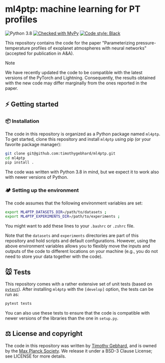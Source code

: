 # ml4ptp: machine learning for PT profiles

![Python 3.8](https://img.shields.io/badge/python-3.8+-blue)
[![Checked with MyPy](https://img.shields.io/badge/mypy-checked-blue)](https://github.com/python/mypy)
[![Code style: Black](https://img.shields.io/badge/code%20style-black-000000.svg)](https://github.com/ambv/black)


This repository contains the code for the paper "Parameterizing pressure-temperature profiles
of exoplanet atmospheres with neural networks" (accepted for publication in A&A).

> [!NOTE]  
> We have recently updated the code to be compatible with the latest versions of the PyTorch and Lightning.
> Consequently, the results obtained with the new code may differ marginally from the ones reported in the paper. 


## ⚡ Getting started

### 📦 Installation

The code in this repository is organized as a Python package named `ml4ptp`.
To get started, clone this repository and install `ml4ptp` using pip (or your favorite package manager):

```bash
git clone git@github.com:timothygebhard/ml4ptp.git
cd ml4ptp
pip install .
```

The code was written with Python 3.8 in mind, but we expect it to work also with newer versions of Python.


### 🏕 Setting up the environment

The code assumes that the following environment variables are set:

```bash
export ML4PTP_DATASETS_DIR=/path/to/datasets ;
export ML4PTP_EXPERIMENTS_DIR=/path/to/experiments ;
```

You might want to add these lines to your `.bashrc` or `.zshrc` file.

Note that the `datasets` and `experiments` directories are part of this repository and hold scripts and default configurations.
However, using the above environment variables allows you to flexibly move the inputs and outputs of the code to different locations on your machine (e.g., you do not need to store your data together with the code).

## 🐭 Tests

This repository comes with a rather extensive set of unit tests (based on [`pytest`](https://pytest.org)). 
After installing `ml4ptp` with the `[develop]` option, the tests can be run as:

```bash
pytest tests
```

You can also use these tests to ensure that the code is compatible with newer versions of the libraries than the one in `setup.py`.


## ⚖️ License and copyright

The code in this repository was written by [Timothy Gebhard](https://timothygebhard.de), and is owned by the [Max Planck Society](https://www.mpg.de/en).
We release it under a BSD-3 Clause License; see LICENSE for more details.
